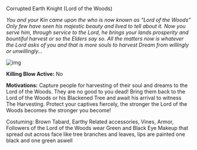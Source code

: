 Corrupted Earth Knight (Lord of the Woods)

*You and your Kin came upon the who is now known as “Lord of the Woods” Only few have seen his majestic beauty and lived to tell about it. Now you serve him, through service to the Lord, he brings your lands prosperity and bountiful harvest or so the Elders say so. All the matters now is whatever the Lord asks of you and that is more souls to harvest Dream from willingly or unwillingly…*

![img](https://lh4.googleusercontent.com/bDc_QJp9PC8Z1kjg8KHqAWqaqvIDhI5yo1pJDwWYQGHdd4pdgs_5_4XP2VCcafA7Mqw05J_figobJWqCr1yqWE-RJongOnwWmlhRyaGkYfLTdDvtwa_I5Hn53WF0BIauhW7ZpF4VlkiQM2zhmsE2nnU)

**Killing Blow Active:** No

**Motivations:** Capture people for harvesting of their soul and dreams to the Lord of the Woods. They are no good to you dead! Bring them back to the Lord of the Woods or his Blackened Tree and await his arrival to witness The Harvesting. Protect your captives fiercely, the stronger the Lord of the Woods becomes the stronger you become!

Costuming: Brown Tabard, Earthy Related accessories, Vines, Armor, Followers of the Lord of the Woods wear Green and Black Eye Makeup that spread out across face like tree branches and leaves, lips are painted one black and one green aswell